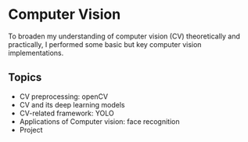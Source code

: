 # Computer Vision

To broaden my understanding of computer vision (CV) theoretically and practically, I performed some basic but key computer vision implementations.

## Topics

* CV preprocessing: openCV
* CV and its deep learning models
* CV-related framework: YOLO
* Applications of Computer vision: face recognition
* Project
